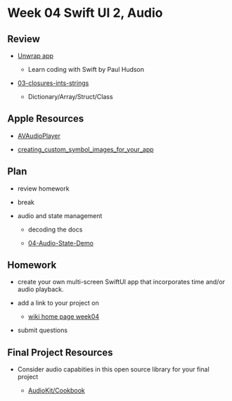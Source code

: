 # Week 04 Swift UI 2, Audio

<!-- ## Resource reminder

- [Apple Swift Docs - developer](https://developer.apple.com/documentation/swift)
- [Apple Swift Docs - A Swift Tour](https://docs.swift.org/swift-book/GuidedTour/GuidedTour.html)
- [linkedin swift-5-essential-training ](https://www.linkedin.com/learning/swift-5-essential-training)
- [Ray Wenderlich - your-first-ios-swiftui-app](https://www.raywenderlich.com/28797163-your-first-ios-swiftui-app-an-app-from-scratch) -->

## Review

- [Unwrap app](https://apps.apple.com/app/id1440611372)

  - Learn coding with Swift by Paul Hudson

- [03-closures-ints-strings](https://github.com/mobilelabclass-itp/03-closures-ints-strings)
  - Dictionary/Array/Struct/Class

## Apple Resources

- [AVAudioPlayer](https://developer.apple.com/documentation/avfaudio/avaudioplayer)

- [creating_custom_symbol_images_for_your_app](https://developer.apple.com/documentation/uikit/uiimage/creating_custom_symbol_images_for_your_app)

<!-- ## XCode indent preference

- ![xcode pref indent](../assets/xcode-pref-indent.png) -->

## Plan

- review homework

- break

- audio and state management

  - decoding the docs

  - [04-Audio-State-Demo](https://github.com/mobilelabclass-itp/04-Audio-State-Demo)

## Homework

- create your own multi-screen SwiftUI app that incorporates time and/or audio playback.

- add a link to your project on

  - [wiki home page week04](https://github.com/mobilelabclass-itp/content-2023/wiki#week-04-homework)

- submit questions

## Final Project Resources

- Consider audio capabities in this open source library for your final project

  - [AudioKit/Cookbook](https://github.com/AudioKit/Cookbook)
